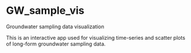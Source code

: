 # GW_sample_vis
Groundwater sampling data visualization


This is an interactive app used for visualizing time-series and scatter plots of long-form groundwater sampling data. 
